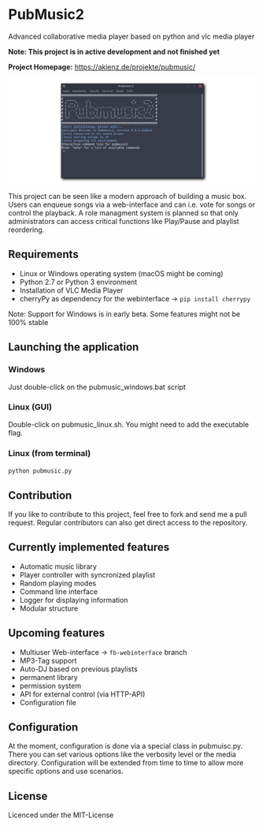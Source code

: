 # PubMusic2
Advanced collaborative media player based on python and vlc media player

**Note: This project is in active development and not finished yet**

**Project Homepage:** https://akienz.de/projekte/pubmusic/

![screenshot](screenshot.png)

This project can be seen like a modern approach of building a music box.
Users can enqueue songs via a web-interface and can i.e. vote for songs or
control the playback. A role managment system is planned so that only 
administrators can access critical functions like Play/Pause and playlist
reordering.

## Requirements

* Linux or Windows operating system (macOS might be coming)
* Python 2.7 or Python 3 environment
* Installation of VLC Media Player
* cherryPy as dependency for the webinterface -> `pip install cherrypy`

Note: Support for Windows is in early beta. Some features might not be 100% stable

## Launching the application

### Windows

Just double-click on the pubmusic_windows.bat script

### Linux (GUI)

Double-click on pubmusic_linux.sh. You might need to add the executable flag.

### Linux (from terminal)

`python pubmusic.py`

## Contribution

If you like to contribute to this project, feel free to fork and send me a pull
request. Regular contributors can also get direct access to the repository.

## Currently implemented features

* Automatic music library
* Player controller with syncronized playlist
* Random playing modes
* Command line interface
* Logger for displaying information
* Modular structure

## Upcoming features

* Multiuser Web-interface -> `fb-webinterface` branch
* MP3-Tag support
* Auto-DJ based on previous playlists
* permanent library
* permission system
* API for external control (via HTTP-API)
* Configuration file

## Configuration

At the moment, configuration is done via a special class in pubmuisc.py.
There you can set various options like the verbosity level or the media 
directory. Configuration will be extended from time to time to allow more
specific options and use scenarios.

## License

Licenced under the MIT-License
